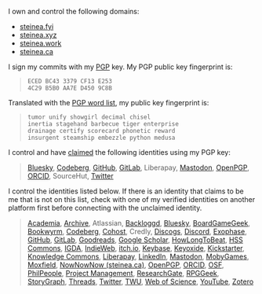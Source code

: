<!-- Modelled on Molly White's verify page https://www.mollywhite.net/verify/ -->

I own and control the following domains:

<p>
  <ul>
    <li><a href="/" class="u-url" rel="me">steinea.fyi</a></li>
    <li><a href="" class="u-url" rel="me">steinea.xyz</a></li>
    <li><a href="https://steinea.work" class="u-url" rel="me">steinea.work</a></li>
    <li><a href="https://steinea.ca" class="u-url" rel="me">steinea.ca</a></li>
  </ul>
</p>

I sign my commits with my [PGP](/pgp/) key. My PGP public key fingerprint is:

<blockquote>
  <code>ECED BC43 3379 CF13 E253</code>
  <br><code>4C29 B5B0 AA7E D450 9C8B</code>
</blockquote>

Translated with the [PGP word list](https://en.wikipedia.org/wiki/PGP_word_list), my public key fingerprint is:

<blockquote>
  <code>tumor unify showgirl decimal chisel</code>
  <br><code>inertia stagehand barbecue tiger enterprise</code>
  <br><code>drainage certify scorecard phonetic reward</code>
  <br><code>insurgent steamship embezzle python medusa</code>
</blockquote>

I control and have [claimed](https://keyoxide.org/B5B0AA7ED4509C8B "Keyoxide") the following identities using my PGP key:

<blockquote>
  <a href="https://bsky.app/profile/steinea.bsky.social/post/3ledxqrloyk24" class="u-url" rel="me">Bluesky</a>,
  <a href="https://codeberg.org/steinea" class="u-url" rel="me">Codeberg</a>,
  <a href="https://gist.github.com/steinea/9e8fc52ce00b8923ca5df19285e5c449" class="u-url" rel="me">GitHub</a>,
  <a href="https://gitlab.com/steinea/gitlab_proof" class="u-url" rel="me">GitLab</a>,
  Liberapay,
  <a href="https://assemblag.es/@steinea" class="u-url" rel="me">Mastodon</a>,
  <a href="https://keys.openpgp.org/search?q=ECEDBC433379CF13E2534C29B5B0AA7ED4509C8B" class="u-url" rel="me">OpenPGP</a>,
  <a href="https://orcid.org/0000-0003-4131-2695" class="u-url" rel="me">ORCID</a>,
  SourceHut,
  <a href="https://twitter.com/steinea/status/1421178674779353091" class="u-url" rel="me">Twitter</a>
</blockquote>

<p>I control the identities listed below. If there is an identity that claims to be me that is not on this list, check with one of my verified identities on another platform first before connecting with the unclaimed identity.</p>

<!-- GitHub, GitLab, and PGP are currently supported IndieAuth providers -->

<blockquote>
  <a href="https://twu.academia.edu/steinea" class="u-url" rel="me">Academia</a>,
  <a href="https://archive.org/details/@steinea" class="u-url" rel="me">Archive</a>,
  Atlassian,
  <a href="https://www.backloggd.com/u/steinea/" class="u-url" rel="me">Backloggd</a>,
  <a href="https://bsky.app/profile/steinea.bsky.social" class="u-url" rel="me">Bluesky</a>,
  <a href="https://boardgamegeek.com/user/steinea/" class="u-url" rel="me">BoardGameGeek</a>,
  <a href="https://bookwyrm.social/user/steinea/books" class="u-url" rel="me">Bookwyrm</a>,
  <a href="https://codeberg.org/steinea" class="u-url" rel="me">Codeberg</a>,
  <a href="https://cohost.org/steinea" class="u-url" rel="me">Cohost</a>,
  Credly,
  <a href="https://www.discogs.com/user/steinea/collection" class="u-url" rel="me">Discogs</a>,
  <a href="https://discordapp.com/users/steinea" class="u-url" rel="me">Discord</a>,
  <a href="https://www.exophase.com/user/steinea/" class="u-url" rel="me">Exophase</a>,
  <a href="https://github.com/steinea" class="u-url" rel="me">GitHub</a>,
  <a href="https://gitlab.com/steinea" class="u-url" rel="me">GitLab</a>,
  <a href="https://www.goodreads.com/review/list/63502745?shelf=read" class="u-url" rel="me">Goodreads</a>,
  <a href="https://scholar.google.com/citations?view_op=list_works&hl=en&hl=en&user=7qubWGsAAAAJ&sortby=pubdate" class="u-url" rel="me">Google Scholar</a>,
  <a href="https://howlongtobeat.com/user/steinea" class="u-url" rel="me">HowLongToBeat</a>,
  <a href="https://hsscommons.ca/members/1174/" class="u-url" rel="me">HSS Commons</a>,
  <a href="https://igda.peoplegrove.com/hub/igda/profile/ericstein" class="u-url" rel="me">IGDA</a>,
  <a href="https://indieweb.org/User:Www.steinea.ca" class="u-url" rel="me">IndieWeb</a>,
  <a href="https://steinea.itch.io" class="u-url" rel="me">itch.io</a>,
  <a href="https://keybase.io/steinea/" class="u-url" rel="me">Keybase</a>,
  <a href="https://keyoxide.org/B5B0AA7ED4509C8B" class="u-url" rel="me">Keyoxide</a>,
  <a href="https://www.kickstarter.com/profile/vagrantludology/created" class="u-url" rel="me">Kickstarter</a>,
  <a href="https://hcommons.org/members/steinea/" class="u-url" rel="me">Knowledge Commons</a>,
  <a href="https://liberapay.com/steinea/" class="u-url" rel="me">Liberapay</a>,
  <a href="https://www.linkedin.com/in/steinea/" class="u-url" rel="me">LinkedIn</a>,
  <a href="https://assemblag.es/@steinea" class="u-url" rel="me">Mastodon</a>,
  <a href="https://www.mobygames.com/user/948781/steinea/" class="u-url" rel="me">MobyGames</a>,
  <a href="https://www.moxfield.com/users/steinea" class="u-url" rel="me">Moxfield</a>,
  <a href="https://nownownow.com/p/JwZZ" class="u-url" rel="me">NowNowNow (steinea.ca)</a>,
  <a href="https://keys.openpgp.org/search?q=ECEDBC433379CF13E2534C29B5B0AA7ED4509C8B" class="u-url" rel="me">OpenPGP</a>,
  <a href="https://orcid.org/0000-0003-4131-2695" class="u-url" rel="me">ORCID</a>,
  <a href="https://osf.io/jy462/" class="u-url" rel="me">OSF</a>,
  <a href="https://philpeople.org/profiles/eric-stein" class="u-url" rel="me">PhilPeople</a>,
  <a href="https://www.projectmanagement.com/profile/steinea" class="u-url" rel="me">Project Management</a>,
  <a href="https://www.researchgate.net/profile/Eric-Stein-4" class="u-url" rel="me">ResearchGate</a>,
  <a href="https://rpggeek.com/user/steinea" class="u-url" rel="me">RPGGeek</a>,
  <a href="https://app.thestorygraph.com/profile/steinea" class="u-url" rel="me">StoryGraph</a>,
  <a href="https://www.threads.net/@steinea" class="u-url" rel="me">Threads</a>,
  <a href="https://twitter.com/steinea" class="u-url" rel="me">Twitter</a>,
  <a href="https://www.twu.ca/profile/eric-stein" class="u-url" rel="me">TWU</a>,
  <a href="https://www.webofscience.com/wos/author/record/NPI-9402-2025" class="u-url" rel="me">Web of Science</a>,
  <a href="https://www.youtube.com/@steinea" class="u-url" rel="me">YouTube</a>,
  <a href="https://www.zotero.org/steinea" class="u-url" rel="me">Zotero</a>
</blockquote>

<!-- Endpoint link required to for authenticating with IndieAuth from other sites -->
<link rel="authorization_endpoint" href="https://indieauth.com/auth">
